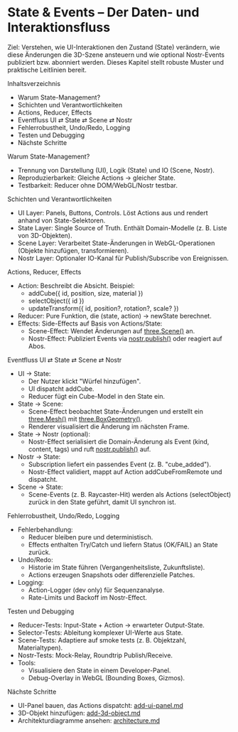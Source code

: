 # State & Events – Der Daten- und Interaktionsfluss

Ziel: Verstehen, wie UI-Interaktionen den Zustand (State) verändern, wie diese Änderungen die 3D-Szene ansteuern und wie optional Nostr-Events publiziert bzw. abonniert werden. Dieses Kapitel stellt robuste Muster und praktische Leitlinien bereit.

Inhaltsverzeichnis
- Warum State-Management?
- Schichten und Verantwortlichkeiten
- Actions, Reducer, Effects
- Eventfluss UI ⇄ State ⇄ Scene ⇄ Nostr
- Fehlerrobustheit, Undo/Redo, Logging
- Testen und Debugging
- Nächste Schritte

Warum State-Management?
- Trennung von Darstellung (UI), Logik (State) und IO (Scene, Nostr).
- Reproduzierbarkeit: Gleiche Actions → gleicher State.
- Testbarkeit: Reducer ohne DOM/WebGL/Nostr testbar.

Schichten und Verantwortlichkeiten
- UI Layer: Panels, Buttons, Controls. Löst Actions aus und rendert anhand von State-Selektoren.
- State Layer: Single Source of Truth. Enthält Domain-Modelle (z. B. Liste von 3D-Objekten).
- Scene Layer: Verarbeitet State-Änderungen in WebGL-Operationen (Objekte hinzufügen, transformieren).
- Nostr Layer: Optionaler IO-Kanal für Publish/Subscribe von Ereignissen.

Actions, Reducer, Effects
- Action: Beschreibt die Absicht. Beispiel:
  - addCube({ id, position, size, material })
  - selectObject({ id })
  - updateTransform({ id, position?, rotation?, scale? })
- Reducer: Pure Funktion, die (state, action) → newState berechnet.
- Effects: Side-Effects auf Basis von Actions/State:
  - Scene-Effect: Wendet Änderungen auf [three.Scene()](docs/features/scene-basics.md:1) an.
  - Nostr-Effect: Publiziert Events via [nostr.publish()](docs/features/nostr-basics.md:1) oder reagiert auf Abos.

Eventfluss UI ⇄ State ⇄ Scene ⇄ Nostr
- UI → State:
  - Der Nutzer klickt "Würfel hinzufügen".
  - UI dispatcht addCube.
  - Reducer fügt ein Cube-Model in den State ein.
- State → Scene:
  - Scene-Effect beobachtet State-Änderungen und erstellt ein [three.Mesh()](docs/features/scene-basics.md:1) mit [three.BoxGeometry()](docs/features/scene-basics.md:1).
  - Renderer visualisiert die Änderung im nächsten Frame.
- State → Nostr (optional):
  - Nostr-Effect serialisiert die Domain-Änderung als Event (kind, content, tags) und ruft [nostr.publish()](docs/features/nostr-basics.md:1) auf.
- Nostr → State:
  - Subscription liefert ein passendes Event (z. B. "cube_added").
  - Nostr-Effect validiert, mappt auf Action addCubeFromRemote und dispatcht.
- Scene → State:
  - Scene-Events (z. B. Raycaster-Hit) werden als Actions (selectObject) zurück in den State geführt, damit UI synchron ist.

Fehlerrobustheit, Undo/Redo, Logging
- Fehlerbehandlung:
  - Reducer bleiben pure und deterministisch.
  - Effects enthalten Try/Catch und liefern Status (OK/FAIL) an State zurück.
- Undo/Redo:
  - Historie im State führen (Vergangenheitsliste, Zukunftsliste).
  - Actions erzeugen Snapshots oder differenzielle Patches.
- Logging:
  - Action-Logger (dev only) für Sequenzanalyse.
  - Rate-Limits und Backoff im Nostr-Effect.

Testen und Debugging
- Reducer-Tests: Input-State + Action → erwarteter Output-State.
- Selector-Tests: Ableitung komplexer UI-Werte aus State.
- Scene-Tests: Adaptiere auf smoke tests (z. B. Objektzahl, Materialtypen).
- Nostr-Tests: Mock-Relay, Roundtrip Publish/Receive.
- Tools:
  - Visualisiere den State in einem Developer-Panel.
  - Debug-Overlay in WebGL (Bounding Boxes, Gizmos).

Nächste Schritte
- UI-Panel bauen, das Actions dispatcht: [add-ui-panel.md](docs/guides/add-ui-panel.md)
- 3D-Objekt hinzufügen: [add-3d-object.md](docs/guides/add-3d-object.md)
- Architekturdiagramme ansehen: [architecture.md](docs/reference/architecture.md)
